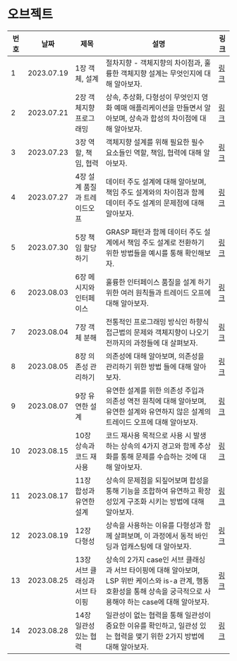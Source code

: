 # 오브젝트

| 번호 | 날짜       | 제목                           | 설명                                                                                                                                                                 | 링크                                                                                                                                      |
| ---- | ---------- | ------------------------------ | -------------------------------------------------------------------------------------------------------------------------------------------------------------------- | ----------------------------------------------------------------------------------------------------------------------------------------- |
| 1    | 2023.07.19 | 1장 객체, 설계                 | 절차지향 - 객체지향의 차이점과, 훌륭한 객체지향 설계는 무엇인지에 대해 알아보자.                                                                                     | [링크](https://www.notion.so/1-6e89d4398eb642c2b0fa8965c162e165)                                                                          |
| 2    | 2023.07.21 | 2장 객체지향 프로그래밍        | 상속, 추상화, 다형성이 무엇인지 영화 예매 애플리케이션을 만들면서 알아보며, 상속과 합성의 차이점에 대해 알아보자.                                                    | [링크](https://www.notion.so/6641c6cfa6bf44e2a035cc4b40ac35ec?v=99dc0260dbcd48cc9d44c03a3682cf40&p=e6dc89d842c0445bad0218df5168b99f&pm=s) |
| 3    | 2023.07.23 | 3장 역할, 책임, 협력           | 객체지향 설계를 위해 필요한 필수 요소들인 역할, 책임, 협력에 대해 알아보자.                                                                                          | [링크](https://www.notion.so/6641c6cfa6bf44e2a035cc4b40ac35ec?v=99dc0260dbcd48cc9d44c03a3682cf40&p=14021ed0ecc34048a2ac846382680898&pm=s) |
| 4    | 2023.07.27 | 4장 설계 품질과 트레이드오프   | 데이터 주도 설계에 대해 알아보며, 책임 주도 설계와의 차이점과 함께 데이터 주도 설계의 문제점에 대해 알아보자.                                                        | [링크](https://www.notion.so/6641c6cfa6bf44e2a035cc4b40ac35ec?v=99dc0260dbcd48cc9d44c03a3682cf40&p=87dd14f37ec2406baf06658b1bd8a886&pm=s) |
| 5    | 2023.07.30 | 5장 책임 할당하기              | GRASP 패턴과 함께 데이터 주도 설계에서 책임 주도 설계로 전환하기 위한 방법들을 예시를 통해 확인해보자.                                                               | [링크](https://www.notion.so/6641c6cfa6bf44e2a035cc4b40ac35ec?v=99dc0260dbcd48cc9d44c03a3682cf40&p=be26bf98158341ba86cee4f638d531d9&pm=s) |
| 6    | 2023.08.03 | 6장 메시지와 인터페이스        | 훌륭한 인터페이스 품질을 설계 하기 위한 여러 원칙들과 트레이드 오프에 대해 알아보자.                                                                                 | [링크](https://www.notion.so/6641c6cfa6bf44e2a035cc4b40ac35ec?v=99dc0260dbcd48cc9d44c03a3682cf40&p=b72ae875bb7248fdb198fc6519692520&pm=s) |
| 7    | 2023.08.04 | 7장 객체 분해                  | 전통적인 프로그래밍 방식인 하향식 접근법의 문제와 객체지향이 나오기 전까지의 과정들에 대 살펴보자.                                                                   | [링크](https://www.notion.so/6641c6cfa6bf44e2a035cc4b40ac35ec?v=99dc0260dbcd48cc9d44c03a3682cf40&p=c6ae72db576946e7b07a1128cabde81c&pm=s) |
| 8    | 2023.08.05 | 8장 의존성 관리하기            | 의존성에 대해 알아보며, 의존성을 관리하기 위한 방법 들에 대해 알아보자.                                                                                              | [링크](https://www.notion.so/6641c6cfa6bf44e2a035cc4b40ac35ec?v=99dc0260dbcd48cc9d44c03a3682cf40&p=260543f331a54071aeb7fd313a1fb215&pm=s) |
| 9    | 2023.08.07 | 9장 유연한 설계                | 유연한 설계를 위한 의존성 주입과 의존성 역전 원칙에 대해 알아보며, 유연한 설계와 유연하지 않은 설계의 트레이드 오프에 대해 알아보자.                                 | [링크](https://www.notion.so/6641c6cfa6bf44e2a035cc4b40ac35ec?v=99dc0260dbcd48cc9d44c03a3682cf40&p=568a24965ad84400b1d69b17ffa662cf&pm=s) |
| 10   | 2023.08.15 | 10장 상속과 코드 재사용        | 코드 재사용 목적으로 사용 시 발생하는 상속의 4가지 경고와 함께 추상화를 통해 문제를 수습하는 것에 대해 알아보자.                                                     | [링크](https://www.notion.so/10-b91ad274a3764282bd7361de2be1e6be)                                                                         |
| 11   | 2023.08.17 | 11장 합성과 유연한 설계        | 상속의 문제점을 되짚어보며 합성을 통해 기능을 조합하여 유연하고 확장성있게 구조화 시키는 방법에 대해 알아보자.                                                       | [링크](https://www.notion.so/6641c6cfa6bf44e2a035cc4b40ac35ec?v=99dc0260dbcd48cc9d44c03a3682cf40&p=f309d7ebb0e745aaa4b49f77c17b3e8e&pm=s) |
| 12   | 2023.08.19 | 12장 다형성                    | 상속을 사용하는 이유를 다형성과 함께 살펴보며, 이 과정에서 동적 바인딩과 업캐스팅에 대 알아보자.                                                                     | [링크](https://www.notion.so/OOP-4e3fc8452ae941efabaa68bce01d952f?p=9d231f2448df4606b7ae9aacae6668f5&pm=s)                                |
| 13   | 2023.08.25 | 13장 서브 클래싱과 서브 타이핑 | 상속의 2가지 case인 서브 클래싱과 서브 타이핑에 대해 알아보며, LSP 위반 케이스와 is-a 관계, 행동 호환성을 통해 상속을 궁극적으로 사용해야 하는 case에 대해 알아보자. | [링크](https://www.notion.so/OOP-4e3fc8452ae941efabaa68bce01d952f?p=62d5b1560c2a45efb2339f1e0a5abbad&pm=s)                                |
| 14   | 2023.08.28 | 14장 일관성 있는 협력          | 일관성이 없는 협력을 통해 일관성이 중요한 이유를 확인하고, 일관성 있는 협력을 맺기 위한 2가지 방법에 대해 알아보자.                                                  | [링크](https://www.notion.so/14-96db050a5fae47f0ad45a3375a2f226b)                                                                         |
